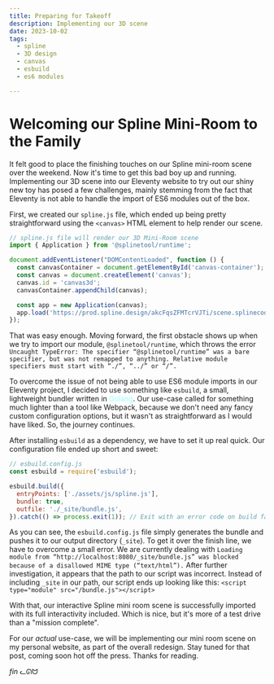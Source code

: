 ```yaml
---
title: Preparing for Takeoff
description: Implementing our 3D scene
date: 2023-10-02
tags:
  - spline
  - 3D design
  - canvas
  - esbuild
  - es6 modules

---
```


# Welcoming our Spline Mini-Room to the Family

It felt good to place the finishing touches on our Spline mini-room scene over the weekend. Now it's time to get this bad boy up and running. Implementing our 3D scene into our Eleventy website to try out our shiny new toy has posed a few challenges, mainly stemming from the fact that Eleventy is not able to handle the import of ES6 modules out of the box.

First, we created our `spline.js` file, which ended up being pretty straightforward using the `<canvas>` HTML element to help render our scene.

```javascript
// spline.js file will render our 3D Mini-Room scene
import { Application } from '@splinetool/runtime';

document.addEventListener("DOMContentLoaded", function () {
  const canvasContainer = document.getElementById('canvas-container');
  const canvas = document.createElement('canvas');
  canvas.id = 'canvas3d';
  canvasContainer.appendChild(canvas);

  const app = new Application(canvas);
  app.load('https://prod.spline.design/akcFqsZFMTcrVJTi/scene.splinecode');
});

```

That was easy enough. Moving forward, the first obstacle shows up when we try to import our module, `@splinetool/runtime`, which throws the error `Uncaught TypeError: The specifier “@splinetool/runtime” was a bare specifier, but was not remapped to anything. Relative module specifiers must start with “./”, “../” or “/”.`

To overcome the issue of not being able to use ES6 module imports in our Eleventy project, I decided to use something like `esbuild`, a small, lightweight bundler written in <span style="color:#99ffff">Golang</span>. Our use-case called for something much lighter than a tool like Webpack, because we don't need any fancy custom configuration options, but it wasn't as straightforward as I would have liked. So, the journey continues.

After installing `esbuild` as a dependency, we have to set it up real quick. Our configuration file ended up short and sweet:

```javascript
// esbuild.config.js
const esbuild = require('esbuild');

esbuild.build({
  entryPoints: ['./assets/js/spline.js'],
  bundle: true,
  outfile: './_site/bundle.js', 
}).catch(() => process.exit(1)); // Exit with an error code on build failure
```

As you can see, the `esbuild.config.js` file simply generates the bundle and pushes it to our output directory (`_site`). To get it over the finish line, we have to overcome a small error. We are currently dealing with `Loading module from “http://localhost:8080/_site/bundle.js” was blocked because of a disallowed MIME type (“text/html”).` After further investigation, it appears that the path to our script was incorrect. Instead of including `_site` in our path, our script ends up looking like this: `<script type="module" src="/bundle.js"></script>`

With that, our interactive Spline mini room scene is successfully imported with its full interactivity included. Which is nice, but it's more of a test drive than a "mission complete".

For our *actual* use-case, we will be implementing our mini room scene on my personal website, as part of the overall redesign. Stay tuned for that post, coming soon hot off the press. Thanks for reading.


*fin* ᓚᘏᗢ